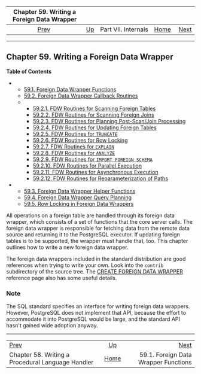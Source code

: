 <!--?xml version="1.0" encoding="UTF-8" standalone="no"?-->

|                  Chapter 59. Writing a Foreign Data Wrapper                 |                                            |                     |                                                       |                                                                    |
| :-------------------------------------------------------------------------: | :----------------------------------------- | :-----------------: | ----------------------------------------------------: | -----------------------------------------------------------------: |
| [Prev](plhandler.html "Chapter 58. Writing a Procedural Language Handler")  | [Up](internals.html "Part VII. Internals") | Part VII. Internals | [Home](index.html "PostgreSQL 17devel Documentation") |  [Next](fdw-functions.html "59.1. Foreign Data Wrapper Functions") |

***

## Chapter 59. Writing a Foreign Data Wrapper

**Table of Contents**

*   *   [59.1. Foreign Data Wrapper Functions](fdw-functions.html)
    *   [59.2. Foreign Data Wrapper Callback Routines](fdw-callbacks.html)

    <!---->

    *   *   [59.2.1. FDW Routines for Scanning Foreign Tables](fdw-callbacks.html#FDW-CALLBACKS-SCAN)
        *   [59.2.2. FDW Routines for Scanning Foreign Joins](fdw-callbacks.html#FDW-CALLBACKS-JOIN-SCAN)
        *   [59.2.3. FDW Routines for Planning Post-Scan/Join Processing](fdw-callbacks.html#FDW-CALLBACKS-UPPER-PLANNING)
        *   [59.2.4. FDW Routines for Updating Foreign Tables](fdw-callbacks.html#FDW-CALLBACKS-UPDATE)
        *   [59.2.5. FDW Routines for `TRUNCATE`](fdw-callbacks.html#FDW-CALLBACKS-TRUNCATE)
        *   [59.2.6. FDW Routines for Row Locking](fdw-callbacks.html#FDW-CALLBACKS-ROW-LOCKING)
        *   [59.2.7. FDW Routines for `EXPLAIN`](fdw-callbacks.html#FDW-CALLBACKS-EXPLAIN)
        *   [59.2.8. FDW Routines for `ANALYZE`](fdw-callbacks.html#FDW-CALLBACKS-ANALYZE)
        *   [59.2.9. FDW Routines for `IMPORT FOREIGN SCHEMA`](fdw-callbacks.html#FDW-CALLBACKS-IMPORT)
        *   [59.2.10. FDW Routines for Parallel Execution](fdw-callbacks.html#FDW-CALLBACKS-PARALLEL)
        *   [59.2.11. FDW Routines for Asynchronous Execution](fdw-callbacks.html#FDW-CALLBACKS-ASYNC)
        *   [59.2.12. FDW Routines for Reparameterization of Paths](fdw-callbacks.html#FDW-CALLBACKS-REPARAMETERIZE-PATHS)

*   *   [59.3. Foreign Data Wrapper Helper Functions](fdw-helpers.html)
    *   [59.4. Foreign Data Wrapper Query Planning](fdw-planning.html)
    *   [59.5. Row Locking in Foreign Data Wrappers](fdw-row-locking.html)



All operations on a foreign table are handled through its foreign data wrapper, which consists of a set of functions that the core server calls. The foreign data wrapper is responsible for fetching data from the remote data source and returning it to the PostgreSQL executor. If updating foreign tables is to be supported, the wrapper must handle that, too. This chapter outlines how to write a new foreign data wrapper.

The foreign data wrappers included in the standard distribution are good references when trying to write your own. Look into the `contrib` subdirectory of the source tree. The [CREATE FOREIGN DATA WRAPPER](sql-createforeigndatawrapper.html "CREATE FOREIGN DATA WRAPPER") reference page also has some useful details.

### Note

The SQL standard specifies an interface for writing foreign data wrappers. However, PostgreSQL does not implement that API, because the effort to accommodate it into PostgreSQL would be large, and the standard API hasn't gained wide adoption anyway.

***

|                                                                             |                                                       |                                                                    |
| :-------------------------------------------------------------------------- | :---------------------------------------------------: | -----------------------------------------------------------------: |
| [Prev](plhandler.html "Chapter 58. Writing a Procedural Language Handler")  |       [Up](internals.html "Part VII. Internals")      |  [Next](fdw-functions.html "59.1. Foreign Data Wrapper Functions") |
| Chapter 58. Writing a Procedural Language Handler                           | [Home](index.html "PostgreSQL 17devel Documentation") |                               59.1. Foreign Data Wrapper Functions |
